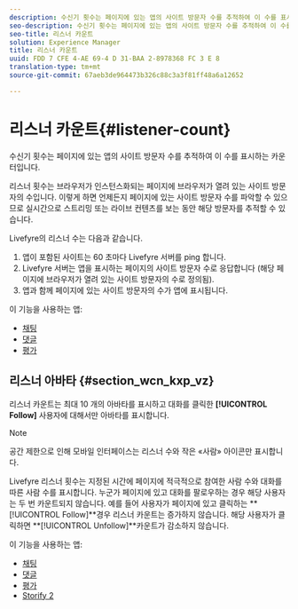 ```yaml
---
description: 수신기 횟수는 페이지에 있는 앱의 사이트 방문자 수를 추적하여 이 수를 표시하는 카운터입니다.
seo-description: 수신기 횟수는 페이지에 있는 앱의 사이트 방문자 수를 추적하여 이 수를 표시하는 카운터입니다.
seo-title: 리스너 카운트
solution: Experience Manager
title: 리스너 카운트
uuid: FDD 7 CFE 4-AE 69-4 D 31-BAA 2-8978368 FC 3 E 8
translation-type: tm+mt
source-git-commit: 67aeb3de964473b326c88c3a3f81ff48a6a12652

---
```



# 리스너 카운트{#listener-count}

수신기 횟수는 페이지에 있는 앱의 사이트 방문자 수를 추적하여 이 수를 표시하는 카운터입니다.

리스너 횟수는 브라우저가 인스턴스화되는 페이지에 브라우저가 열려 있는 사이트 방문자의 수입니다. 이렇게 하면 언제든지 페이지에 있는 사이트 방문자 수를 파악할 수 있으므로 실시간으로 스트리밍 또는 라이브 컨텐츠를 보는 동안 해당 방문자를 추적할 수 있습니다.

Livefyre의 리스너 수는 다음과 같습니다.

1. 앱이 포함된 사이트는 60 초마다 Livefyre 서버를 ping 합니다.
1. Livefyre 서버는 앱을 표시하는 페이지의 사이트 방문자 수로 응답합니다 (해당 페이지에 브라우저가 열려 있는 사이트 방문자의 수로 정의됨).
1. 앱과 함께 페이지에 있는 사이트 방문자의 수가 앱에 표시됩니다.

이 기능을 사용하는 앱:

* [채팅](../c-about-apps/c-chat-app/c-chat-app.md#c_chat_app)
* [댓글](/help/using/c-about-apps/c-comments/c-comments.md)
* [평가](../c-about-apps/c-reviews-app/c-reviews-app.md#c_reviews_app)

## 리스너 아바타 {#section_wcn_kxp_vz}

리스너 카운트는 최대 10 개의 아바타를 표시하고 대화를 클릭한 **[!UICONTROL Follow]** 사용자에 대해서만 아바타를 표시합니다.

>[!NOTE]
>
>공간 제한으로 인해 모바일 인터페이스는 리스너 수와 작은 «사람» 아이콘만 표시합니다.

Livefyre 리스너 횟수는 지정된 시간에 페이지에 적극적으로 참여한 사람 수와 대화를 따른 사람 수를 표시합니다. 누군가 페이지에 있고 대화를 팔로우하는 경우 해당 사용자는 두 번 카운트되지 않습니다. 예를 들어 사용자가 페이지에 있고 클릭하는 **[!UICONTROL Follow]**경우 리스너 카운트는 증가하지 않습니다. 해당 사용자가 클릭하면 **[!UICONTROL Unfollow]**카운트가 감소하지 않습니다.

이 기능을 사용하는 앱:

* [채팅](../c-about-apps/c-chat-app/c-chat-app.md#c_chat_app)
* [댓글](/help/using/c-about-apps/c-comments/c-comments.md)
* [평가](../c-about-apps/c-reviews-app/c-reviews-app.md#c_reviews_app)
* [Storify 2](../c-about-apps/c-storify2/c-storify2.md#c_storify2)

